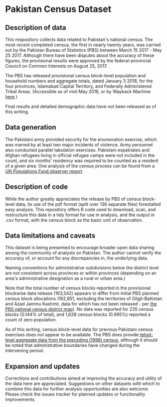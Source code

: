 # Pakistan Census Dataset

## Description of data 
This respository collects data related to Pakistan's national census. The most recent completed census, the first in nearly twenty years, was carried out by the Pakistan Bureau of Statistics (PBS) between March 15 2017 - May 25 2017. Although there have been disputes about the accuracy of these figures, the provisional results were approved by the federal-provincial Council on Common Interests on August 25, 2017. 

The PBS has released provisional census block-level population and household numbers and aggregate totals, dated January 3 2018, for the four provinces, Islamabad Capital Territory, and Federally Administered Tribal Areas. (Accessible as of mid-May 2018, or by Wayback Machine [here](https://web.archive.org/web/20180515014953/http://www.pbscensus.gov.pk/).)

Final results and detailed demographic data have not been released as of this writing.

## Data generation
The Pakistani army provided security for the enumeration exercise, which was marred by at least two major incidents of violence. Army personnel also conducted parallel tabulation exercises. Pakistani expatriates and Afghan refugees living in official refugee camps were not included in the count, and six months’ residency was required to be counted as a resident of a given area. One analysis of the census process can be found from a [UN Populations Fund observer report](http://www.statistics.gov.pk/assets/publications/Pakistan%20Paopulation%20and%20Housing%20Census-2017%20National%20Report.pdf).

## Description of code
While the author greatly appreciates the release by PBS of census block-level data, its use of the pdf format (split over 136 separate files) forestalled easy analysis. This repository offers R code used to download, scan, and restructure this data in a tidy format for use in analysis, and the output in .csv format, with the census block as the basic unit of observation.

## Data limitations and caveats
This dataset is being presented to encourage broader open data sharing among the community of analysts on Pakistan. The author cannot verify the accuracy of, or account for any discrepancies in, the underlying data.

Naming conventions for administrative subdivisions below the district level are not consistent across provinces or within provinces (depending on an area's administrative designation as a rural or urban area.)

Note that the total number of census blocks reported in the provisional blockwise data release (163,542) appears to differ from initial PBS planned census block allocations (162,851, excluding the territories of Gilgit-Baltistan and Azad Jammu Kashmir, data for which has not been released - per [the PBS national census district map](http://www.pbscensus.gov.pk/sites/default/files/gis_maps/cd_pakistan.jpg)). No data was reported for 235 census blocks (0.144% of total), and 1,628 census blocks (0.995%) reported a count of zero population.

As of this writing, census block-level data for previous Pakistani census exercises does not appear to be available. The PBS does provide [tehsil-level aggregate data from the preceding (1998) census](http://www.pbscensus.gov.pk/content/area-population-aadministrative-units), although it should be noted that administrative boundaries have changed during the intervening period.

## Expansion and updates
Corrections and contributions aimed at improving the accuracy and utility of the data here are appreciated. Suggestions on other datasets with which to combine this data for further analysis opportunities are also welcome. Please check the issues tracker for planned updates or functionality improvements.
